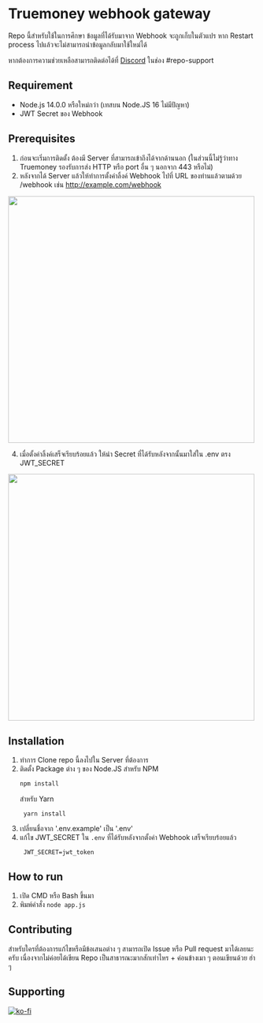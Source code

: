 # Truemoney webhook gateway

Repo นี้สำหรับใช้ในการศึกษา ข้อมูลที่ได้รับมาจาก Webhook จะถูกเก็บในตัวแปร
หาก Restart process ไปแล้วจะไม่สามารถนำข้อมูลกลับมาใช้ใหม่ได้

หากต้องการความช่วยเหลือสามารถติดต่อได้ที่ [Discord](https://discord.deartanakorn.com) ในช่อง #repo-support

## Requirement

- Node.js 14.0.0 หรือใหม่กว่า (เทสบน Node.JS 16 ไม่มีปัญหา)
- JWT Secret ของ Webhook

## Prerequisites

1. ก่อนจะเริ่มการติดตั้ง ต้องมี Server ที่สามารถเข้าถึงได้จากด้านนอก
   (ในส่วนนี้ไม่รู้ว่าทาง Truemoney รองรับการส่ง HTTP หรือ port อื่น ๆ นอกจาก 443 หรือไม่)
2. หลังจากได้ Server แล้วให้ทำการตั้งค่าลิ้งค์ Webhook ไปที่ URL ของท่านแล้วตามด้วย /webhook เช่น http://example.com/webhook
<img src="https://user-images.githubusercontent.com/43856376/171544028-77e2a972-312f-439b-9d1c-053397fc73af.jpg" height="500">

4. เมื่อตั้งค่าลิ้งค์เสร็จเรียบร้อยแล้ว ให้นำ Secret ที่ได้รับหลังจากนั้นมาใส่ใน .env ตรง JWT_SECRET
<img src="https://user-images.githubusercontent.com/43856376/171543646-18566f5b-4ab2-4403-96d5-5d228cf58051.png" height="500">


## Installation

1. ทำการ Clone repo นี้ลงไปใน Server ที่ต้องการ
2. ติดตั้ง Package ต่าง ๆ ของ Node.JS
   สำหรับ NPM
   ```sh
   npm install
   ```
   สำหรับ Yarn
   ```
    yarn install
   ```
3. เปลี่ยนชื่อจาก '.env.example' เป็น '.env'
4. แก้ไข JWT_SECRET ใน `.env` ที่ได้รับหลังจากตั้งค่า Webhook เสร็จเรียบร้อยแล้ว
   ```
    JWT_SECRET=jwt_token
   ```

## How to run

1. เปิด CMD หรือ Bash ขึ้นมา
2. พิมพ์คำสั่ง `node app.js`

## Contributing

สำหรับใครที่ต้องการแก้ไขหรือมีข้อเสนอต่าง ๆ สามารถเปิด Issue หรือ Pull request มาได้เลยนะครับ เนื่องจากไม่ค่อยได้เขียน Repo เป็นสาธารณะมากสักเท่าไหร + ค่อนข้างเมา ๆ ตอนเขียนด้วย ฮ่า ๆ

## Supporting

[![ko-fi](https://ko-fi.com/img/githubbutton_sm.svg)](https://ko-fi.com/R6R7D1A6E)
